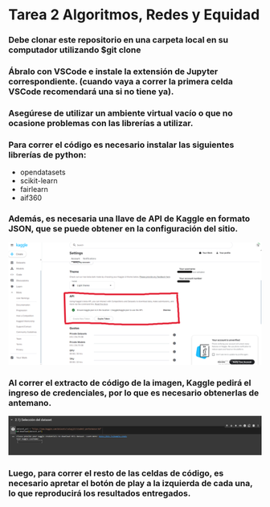 # Tarea 2 Algoritmos, Redes y Equidad

### Debe clonar este repositorio en una carpeta local en su computador utilizando $git clone

### Ábralo con VSCode e instale la extensión de Jupyter correspondiente. (cuando vaya a correr la primera celda VSCode recomendará una si no tiene ya).

### Asegúrese de utilizar un ambiente virtual vacío o que no ocasione problemas con las librerías a utilizar.

### Para correr el código es necesario instalar las siguientes librerías de python:
- opendatasets
- scikit-learn
- fairlearn
- aif360

### Además, es necesaria una llave de API de Kaggle en formato JSON, que se puede obtener en la configuración del sitio.
![image](kaggleconfig.png)

### Al correr el extracto de código de la imagen, Kaggle pedirá el ingreso de credenciales, por lo que es necesario obtenerlas de antemano.
![image](kagglecreds.png "Petición de credenciales de Kaggle.")

### Luego, para correr el resto de las celdas de código, es necesario apretar el botón de play a la izquierda de cada una, lo que reproducirá los resultados entregados.